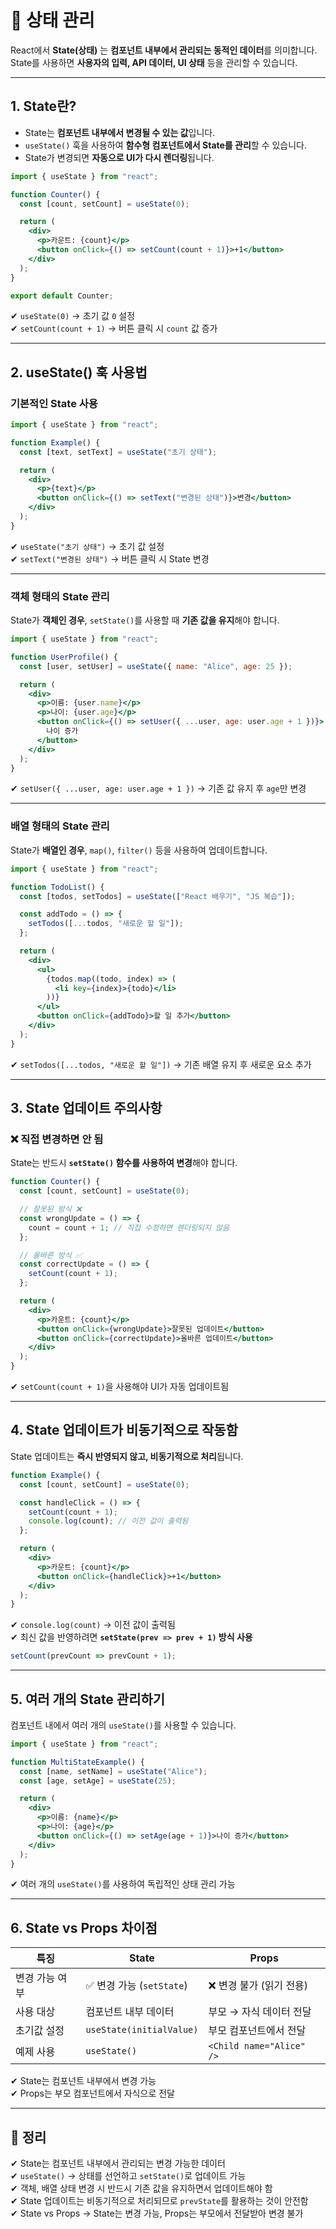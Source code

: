 # 📌 상태 관리

React에서 **State(상태)** 는 **컴포넌트 내부에서 관리되는 동적인 데이터**를 의미합니다.  
State를 사용하면 **사용자의 입력, API 데이터, UI 상태** 등을 관리할 수 있습니다.

---

## 1. State란?
- State는 **컴포넌트 내부에서 변경될 수 있는 값**입니다.
- `useState()` 훅을 사용하여 **함수형 컴포넌트에서 State를 관리**할 수 있습니다.
- State가 변경되면 **자동으로 UI가 다시 렌더링**됩니다.

```jsx
import { useState } from "react";

function Counter() {
  const [count, setCount] = useState(0);

  return (
    <div>
      <p>카운트: {count}</p>
      <button onClick={() => setCount(count + 1)}>+1</button>
    </div>
  );
}

export default Counter;
```
✔ `useState(0)` → 초기 값 `0` 설정  
✔ `setCount(count + 1)` → 버튼 클릭 시 `count` 값 증가  

---

## 2. useState() 훅 사용법

### 기본적인 State 사용
```jsx
import { useState } from "react";

function Example() {
  const [text, setText] = useState("초기 상태");

  return (
    <div>
      <p>{text}</p>
      <button onClick={() => setText("변경된 상태")}>변경</button>
    </div>
  );
}
```
✔ `useState("초기 상태")` → 초기 값 설정  
✔ `setText("변경된 상태")` → 버튼 클릭 시 State 변경  

---

### 객체 형태의 State 관리
State가 **객체인 경우**, `setState()`를 사용할 때 **기존 값을 유지**해야 합니다.

```jsx
import { useState } from "react";

function UserProfile() {
  const [user, setUser] = useState({ name: "Alice", age: 25 });

  return (
    <div>
      <p>이름: {user.name}</p>
      <p>나이: {user.age}</p>
      <button onClick={() => setUser({ ...user, age: user.age + 1 })}>
        나이 증가
      </button>
    </div>
  );
}
```
✔ `setUser({ ...user, age: user.age + 1 })` → 기존 값 유지 후 `age`만 변경  

---

### 배열 형태의 State 관리
State가 **배열인 경우**, `map()`, `filter()` 등을 사용하여 업데이트합니다.

```jsx
import { useState } from "react";

function TodoList() {
  const [todos, setTodos] = useState(["React 배우기", "JS 복습"]);

  const addTodo = () => {
    setTodos([...todos, "새로운 할 일"]);
  };

  return (
    <div>
      <ul>
        {todos.map((todo, index) => (
          <li key={index}>{todo}</li>
        ))}
      </ul>
      <button onClick={addTodo}>할 일 추가</button>
    </div>
  );
}
```
✔ `setTodos([...todos, "새로운 할 일"])` → 기존 배열 유지 후 새로운 요소 추가  

---

## 3. State 업데이트 주의사항

### ❌ 직접 변경하면 안 됨
State는 반드시 **`setState()` 함수를 사용하여 변경**해야 합니다.

```jsx
function Counter() {
  const [count, setCount] = useState(0);

  // 잘못된 방식 ❌
  const wrongUpdate = () => {
    count = count + 1; // 직접 수정하면 렌더링되지 않음
  };

  // 올바른 방식 ✅
  const correctUpdate = () => {
    setCount(count + 1);
  };

  return (
    <div>
      <p>카운트: {count}</p>
      <button onClick={wrongUpdate}>잘못된 업데이트</button>
      <button onClick={correctUpdate}>올바른 업데이트</button>
    </div>
  );
}
```
✔ `setCount(count + 1)`을 사용해야 UI가 자동 업데이트됨  

---

## 4. State 업데이트가 비동기적으로 작동함
State 업데이트는 **즉시 반영되지 않고, 비동기적으로 처리**됩니다.

```jsx
function Example() {
  const [count, setCount] = useState(0);

  const handleClick = () => {
    setCount(count + 1);
    console.log(count); // 이전 값이 출력됨
  };

  return (
    <div>
      <p>카운트: {count}</p>
      <button onClick={handleClick}>+1</button>
    </div>
  );
}
```
✔ `console.log(count)` → 이전 값이 출력됨  
✔ 최신 값을 반영하려면 **`setState(prev => prev + 1)` 방식 사용**

```jsx
setCount(prevCount => prevCount + 1);
```

---

## 5. 여러 개의 State 관리하기

컴포넌트 내에서 여러 개의 `useState()`를 사용할 수 있습니다.

```jsx
import { useState } from "react";

function MultiStateExample() {
  const [name, setName] = useState("Alice");
  const [age, setAge] = useState(25);

  return (
    <div>
      <p>이름: {name}</p>
      <p>나이: {age}</p>
      <button onClick={() => setAge(age + 1)}>나이 증가</button>
    </div>
  );
}
```
✔ 여러 개의 `useState()`를 사용하여 독립적인 상태 관리 가능  

---

## 6. State vs Props 차이점

| 특징 | State | Props |
|------|-------|-------|
| 변경 가능 여부 | ✅ 변경 가능 (`setState`) | ❌ 변경 불가 (읽기 전용) |
| 사용 대상 | 컴포넌트 내부 데이터 | 부모 → 자식 데이터 전달 |
| 초기값 설정 | `useState(initialValue)` | 부모 컴포넌트에서 전달 |
| 예제 사용 | `useState()` | `<Child name="Alice" />` |

✔ State는 컴포넌트 내부에서 변경 가능  
✔ Props는 부모 컴포넌트에서 자식으로 전달  

---

## 🎯 정리
✔ State는 컴포넌트 내부에서 관리되는 변경 가능한 데이터  
✔ `useState()` → 상태를 선언하고 `setState()`로 업데이트 가능  
✔ 객체, 배열 상태 변경 시 반드시 기존 값을 유지하면서 업데이트해야 함  
✔ State 업데이트는 비동기적으로 처리되므로 `prevState`를 활용하는 것이 안전함  
✔ State vs Props → State는 변경 가능, Props는 부모에서 전달받아 변경 불가  
